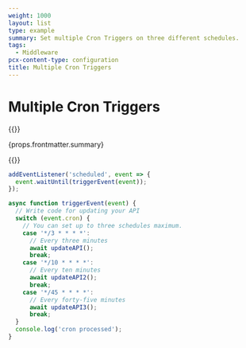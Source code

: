 ```yaml
---
weight: 1000
layout: list
type: example
summary: Set multiple Cron Triggers on three different schedules.
tags:
  - Middleware
pcx-content-type: configuration
title: Multiple Cron Triggers
---
```


# Multiple Cron Triggers

{{<content-column>}}
  <p>{props.frontmatter.summary}</p>
{{</content-column>}}

```js
addEventListener('scheduled', event => {
  event.waitUntil(triggerEvent(event));
});

async function triggerEvent(event) {
  // Write code for updating your API
  switch (event.cron) {
    // You can set up to three schedules maximum.
    case '*/3 * * * *':
      // Every three minutes
      await updateAPI();
      break;
    case '*/10 * * * *':
      // Every ten minutes
      await updateAPI2();
      break;
    case '*/45 * * * *':
      // Every forty-five minutes
      await updateAPI3();
      break;
  }
  console.log('cron processed');
}
```
